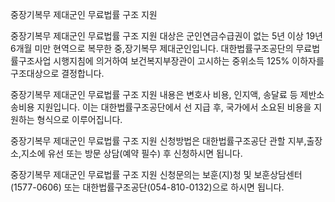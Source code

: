 중장기복무 제대군인 무료법률 구조 지원

중장기복무 제대군인 무료법률 구조 지원 대상은 군인연금수급권이 없는 5년 이상 19년 6개월 미만 현역으로 복무한 중,장기복무 제대군인입니다. 대한법률구조공단의 무료법률구조사업 시행지침에 의거하여 보건복지부장관이 고시하는 중위소득 125% 이하자를 구조대상으로 결정합니다.

중장기복무 제대군인 무료법률 구조 지원 내용은 변호사 비용, 인지액, 송달료 등 제반소송비용 지원입니다.
이는 대한법률구조공단에서 선 지급 후, 국가에서 소요된 비용을 지원하는 형식으로 이루어집니다.

중장기복무 제대군인 무료법률 구조 지원 신청방법은 대한법률구조공단 관할 지부,출장소,지소에 유선 또는 방문 상담(예약 필수) 후 신청하시면 됩니다.

중장기복무 제대군인 무료법률 구조 지원 신청문의는 보훈(지)청 및 보훈상담센터(1577-0606) 또는 대한법률구조공단(054-810-0132)으로 하시면 됩니다.